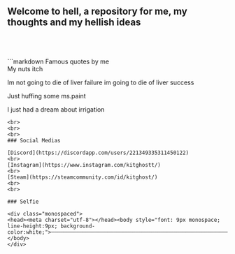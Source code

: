 ## Welcome to hell, a repository for me, my thoughts and my hellish ideas
<br>
<br>
<br>
```markdown
Famous quotes by me
<br>
My nuts itch

Im not going to die of liver failure im going to die of liver success

Just huffing some ms.paint

I just had a dream about irrigation
```
<br>
<br>
<br>
### Social Medias

[Discord](https://discordapp.com/users/221349335311450122)
<br>
[Instagram](https://www.instagram.com/kitghostt/)
<br>
[Steam](https://steamcommunity.com/id/kitghost/)
<br>
<br>

### Selfie

<div class="monospaced">
<head><meta charset="utf-8"></head><body style="font: 9px monospace; line-height:9px; background-color:white;">────────────────────────────────────────────────────────────────────────────────────────────────────<br>────────────────────────────────────────────────────────────────────────────────────────────────────<br>────────────────────────────────────────────────────────────────────────────────────────────────────<br>────────────────────────────────────────────────────────────────────────────────────────────────────<br>───────────────────────────────────────────────┌┌╓▄▄▄▄▄▄╓╓┌─────────────────────────────────────────<br>──────────────────────────────────────────┌╓╦▄▓▀▀▀▓▓▓▓▓▓▓▓▓▓▀▓▓▄▄╓┌─────────────────────────────────<br>────────────────────────────────────┌┌╥╦╬▓▓▒╣╣╣╣╣╣╣╣╣╣╣╣╣▒▒▓▓▓╣▒▒▒▀██▄▄─────────────────────────────<br>──────────────────────────────┌▄▄▄▓▀╣╢╢▒╣╣╣╣╣╣╢╢╢╣╣╣╣╣╢╢▒▒▒▒▒▒▒▀▓▒▒▒▒▒▀██▄──────────────────────────<br>┌┌──────────────────────┌╓╦╣▓▒▒╣╣╢╣╣╣╣╣╣╢╣╢╢╣╣╢╢╢▒▒▒▒▒▒▒▒▒▒▒▒▒▒▒▒▒▓▄▒▒▒▒▒▀▀▄┌───────────────────────<br>▒▒▐▒╫╗───────────────┌╦╢▒╢╣╢╢╢╢╢╢╣╣╣╣╣╣╢╢╢╢▒▒▒▒▒▒▒▒▒▒▒▒▒▒▒▒▒▒▒▒▒╜╙╣▒▓▒▒▒▒▒▒▒▀█┐─────────────────────<br>▒▒▒▒▒▒▐─────────────▄▒╣╣╣╣╣╣╣╣╢╢╢▒▒▒▒▒▒▒▒▒▒▒▒▒▒▒▒▒▒▒▒▒▒▒▒▒▒▒▒╢╜▒▒▒║▒▒▒▓▒▒▒▒▒▒▒▀▌────────────────────<br>▒▒▒▒▒▒▒───────────┌▓▒▒▒▒▒▒▒▒▒▒▒▒▒▒▒▒▒▒▒▒▒▒▒▒▒▒▒▒▒▒▒▒▒▒▒▒▒▒▒▒▒▒▒▒▒▒▒▒▒▒▒▀▒▒▒▒▒▒▒▒█╕──────────────────<br>▒▒▒▒▒▒▒═─────────┌▓╫▒▒▒▒▒▒▒▒▒▒▒▒▒▒▒▒▒▒▒▒▒▒▒▒▒▒▒▒▒▒▒▒▒▒▒▒▒▒▒▒▒▓▒▒▒▒▒╫▒▒▒▒▒▄▒▒▒▒▒▒╫█╦─────────────────<br>▒▒▒▒▒▒╣▌────────╓▌╫▒▒▒▒▒▒▒▒▒▒▒▒▒▒▒▒▒╣▒▒▒▒▒▒▒▒▒▐▒▒▒╜║▒▒▒▒▒▒▒▒▒▒▌▒▒▒▒▒▓▒▒▒▒▒▌▒▒▒▒▒▒▒█▄────────────────<br>▒▒▒▒▒▒▒▀▄──────┌▌╫▓▒▒▒▒▒▒▒▒▒▒▒▒▒▒▒▒▒▒▓▒▒▒▒▒▒▒▒╣▌▒▒▒▒▒▒▒▒▒▒▒▒▒▒▐▌▒▒▒▒▒▓▒▒▒▒▀▒▒▒▒╢╣╣╢█────────────────<br>▒▒▒▒▒▒▒▒▒▄─────▓▒█▌▒╜╙▒▒▒▒▒▒▒▒▒╫▌▒▒▒▒▐▒▒▒▒▒▒▒▒▒▓▌▒▒▒▒▒▒▒▒▒▒▒▒▒▒▀▌▒▒▒▒▒█▒▒▒╢▓▒╣╣╣╣╢╢▓▌───────────────<br>▒▒▒▒▒▒▒▒▒▒▓───▐▒▓╫▒╢░░▒▒╖║▒▒▒▒▒╢█▒▒▒▒▒▓▒▒▒▒▒▒▒▒╫▓▄▒▒▒▒▒▒▒▒▒▒▒▒▒▒▒▌▒▒▒▒▓▌╣╣╣▐▒╢╢╢╣╣╣▒█───────────────<br>▒▒▒▒▒▒▒▒▒▒▒▓─┌▌▌┌▓▒▒▒▒▒▒▒▒▌▌▒▒▒╫▓▌▒▒▒▒▒▓▒▒▒▒▒▒▒▒╫▓▄▒▒▒▒▒▒▓▒▒▒▒▒▒╣▓▌▒╣╣╣▓▓╣╣╢▌╣╣╣╣╣╣▓▓───────────────<br>╣▒▒▒▒▒▒▒▒▒▒▓─▓▓─╫█▒▒▒▒▒▒▒▒▓▌▒▒▒▒╣█▒▒▒▒▒▒▓▒▒▒▒▒▒▒▒╫▓▌▒▒▒▒▒▓▌╣╣╣╣╣╣╣█▓╢╢╣▓▌▒╣╣▓╣╣╣╣╣╣▓╢▌──────────────<br>──╙▐╢▒▒▒▒▒▒▌─█──▓█▒▒▒▒▒▒▒▒▓▒▒▒▒▒╫▓▌▒▒▒▒▒▒█▒▒▒▒▒▒▒▒╫▓█▒╣╣╣▒▓▒╣╣╣╣╣╣▒▌╣╣╣╢█╣╣╣▓╣╣╣▒▌╣▓╣█──────────────<br>───▐▒▒▒▒▒▒▒──▌─┌██▒▒▒▒▒▒▒▒▓▒▒▒▒▒▒▓▓▌▒▒▒▒▒╢█▒╢╣╢╣╣╣╣╢╢█▌╣╣╣╢█╣╣╣╣╣╣╣█▓╣╣╣█▓╣▒▌╣╣╣╣▓╣╢╣█──────────────<br>───▐▒▒▒▒▒▒▐─▐▌──▓█▒▒▒▒▒▒▒▒▓▌╣▒▒▒▒╢▓▓▌╢╣╢╢╢▒▓▒╣╣╣╣╢╣╣╣╢▓█▒╣╫▓▒╣╣╣╣╣╣▒▌╣╣╣▓▓▓▓▒╣╣╣╢▓╣╢╣█──────────────<br>───▓▒▒▒▒▒▒▓─╟▌──▓▓▒╣╣╣╣╣╣╣╢█╣╣╣╣╣╣╢▓▓▌╢╢╣╣╣▒▀▓▒▒▄▓╩▀▀└──▀▌▀▀█╣╣╣╣╣╣╣█╣╣╣▓▓▓▓▓╣╣╣╣█╣╣╣█──────────────<br>───▌▒▒▒▒▒▒▌─────▓▓▌╣╢╣╣╣╣╣▓▒▌╣╣╣╣╣╣╢▓▓▓▒▒▄▓▀▀───────────────▐╣╣╣╣╣╣╣█╣╣╣█╣▓▓▌╣╣▓╣▓╣╣╣▓──────────────<br>──▐▒▒▒▒▒▒▒▌─────▓╣█▒╣╣╣╣╣╣▓╣▀▒╣╣▒▄▓▀───────┌▄▄▀▀▀▀▀▀▀╝╨─────└╣╣╣╣╣╣╣█╣╣╣▌╣▒▒▌╣╣▓╣▓╣╣╣▐──────────────<br>──▌▒▒▒▒▒▒▒▌─────▒▌╣▓╣╣╣╣╣╣▒▌╢▀╣▓▄▄▐▀╩──────────┌╓▄▄▄▄────────▓╣╣╣╣╣╣█▒▓▓▒╣╢▒█╣╣▓▒▓╣╣▓╫▌─────────────<br>─╒▒▒▒▒▒▒▒▒═─────╣█▓▓▒╣╣╣╣▒▓▒▓╝▀└─────────────▐▀╓╓▄▄▄▄▄▄╓┌───╞▓╣╣╣╣╣╢█▓▓╣╣╣▒▌█╣╣▒▌▓╣╣▓▌▌─────────────<br>─║▒▒▒▒▒▒▒╫═─────╙▐▌▓▓▓╣▒▓▌──╓▄╩▀▀▀╙▀┌▄───────▄████████████▌─▒║╣╣╣╣╣╣█╣▓▓╣╣▒▓▓▒╣╣█╬╣╣╢█▓─────────────<br>──╙╣▒▒▒▒▒▒▓┐─────╙▓▓▓▓▓▓▓▌▄▄▄████████▌───────╙▒██▄████▀█▀█─╜▒╚╫╬▓╬╢╫▓╢▓▓╣╣▓▓█▌╣╣▒▌▓╣╣▓▌╕────────────<br>─────╙▀▒░▒▒▒▒╦╗───└▓▓▓▓▓▓█╝███▄▄█████└──────────▀▄╜▀▐╙╟▀─╙┌┌────▌╢╢╢╣╣█╣╣╣▓▓██▒╣╢▒╣╣╣╢█▓────────────<br>────────╙╙╣▄▒▒▒░▒╗──▀▓▓▓▓▓▓▐████▄└╓╚▌─┌┌┌┌───────└╙└╙░░░░░░░────▌╣╣╣╣╣▓╣╣╣█╣▌█▌╣╣╣╣▒▒╣▒▌▌┐──────────<br>────────────╙▓▒▒▒▒▀──▀╙▀▀▀▀╙▓╙╙░╙░└────░░░────────────░░░░░────▐▒╣╣╣╣╣█╣╣╢█╬▌██▌╣╣╣▒█╢╢▀▓═╖─────────<br>─────────────└▌▒▒▒▐─────────╘░░──░──────╙░──────────────└──└───╢╢╢╣╣╢▓▌╣╣╫▌╫▓▓██▒╣╣╣▒▓╢╣▓▌─╓────────<br>───────────────▓▒▒▒▌─────────▌────────────────────────────────╓▌╣╣╣╣╣▓╣╣╣▓▌▐▓▓▓██▒╣╣╣▒▓▒╣▀▄─└───────<br>───────────────└▓▒▒▐─────────▓╦─────────▄▄▌─────────────────┌╥█▒╣╣╣╣╢█╣╣╣▓▓▓▓▓▓▓▓█▒╣╣╣╣╢▒╣▓╦─└──────<br>────────────────╙▓▒▒▄┌───────▌▓▓╖───╓▄▀▀╢▓▀╜─────────────┌▄███▌╣╣╣╣╢╫▌╣╣╣█╣█▓▓▓▓▓▓█▒╣╣╫╣╫▒╢█▌─╙─────<br>──────────────────╙╬▄▒▒▀▀▓▄▄╓▓▒▌▓▓╜╙╓╦╜╙──────────────▄▄████▀▓▒╣╣╣╣▓▓▒╣╣╣▌╣▓▓▓▓▓▓▓██▌╣╣▓╣▓▒▒▌▌─├────<br>─────────────────────└▀▀╩▓▄▄▒▒▀▀▓▓▓▌─└╙╙▀▄▄▄▄▄╓┌┌╓╥╧▓█████▀▒░▓╣╣╣╣▒██╣╣╣▒▌▒▓▓▓▓▓▓▓╢▓▓▌▒▓▒╣█╣█═▌─────<br>───────────────────────────┌▓▓▌█─▐▐▌┌╓╓╓╓┌─────└─╓▄╓██▀▀░░║░░▌╣╣╣╣▓▌▌╣╣╣▒█▌▓▓▀▀▀▀▓▓▓▓▓▓▓▌╣▒▌╣▓▓─═───<br>───────────────────────────╛▓▓▒▓──▓█└╙╨║▒▒▒▀▀▓╢▓▀▒▒▀█░░░░░╢░▓▒╣╣╣╢▓▌▌╣╣╣▐▓█╢▌║───────────╙╫▓╣▓█─────<br>──────────────────────────║─▓▓▒▓╓╣▐▓────────└└└▌╙└└└─▀▒░░╫╬─█╣╣╣╣╢▌▌▌╣╣╣▒▓█╫█╣─────────────▐▓▒█▓────<br>──────────────────────────║─▓▓▌▒▌═─▌▌──────────╙▄───╔▓▐░▓╓╢┌▓╣╣╣╣╫▒▌▌╣╣╣╢▌▌▌╬▌──────────────└▓▓▓▌───<br>──────────────────────────║─▐▒█╣█──▓▓─────────╓╦▓╬╦▄▌▒═▓▓▓║─█╣╣╣╣▓═██╣╣╣╣█▐▓▓▓───────────────▐▒▀▓═──<br>───────────────────────────║▓▌█▒▒▌─╙▓▌────────▓▒▒▒▒▒▓▒▒▓▒▀▀▀▓╣╣╣╣▐─█▓╣╣╣╣▓▒▌█╬▓───────────────▌▌█▓──<br>──────────────────────────╔▓╦▓▒▌╣█──▀▓▄──────▄▓▒▒▒▒▒▓▒▒▓▒▒▒▒▓╣╣╣╣▓─▒▓▌╢╣╣╢▓▐╨▀▓▓┐─────────────▓▌▐▓──<br>──────────────────────────╙─└╙╙▀╙╙╙└└╙▀╙└└└└░╙╙╙╙╙╙╙└╙└╙╙╙╙╙╙╙╙╙╙╙└╙▀▀╙╙╙╙╙└╙╙╙╙└╙└└└└└└└└└└└└╙╙─╙──<br>────────────────────────────────────────────────────────────────────────────────────────────────────<br>────────────────────────────────────────────────────────────────────────────────────────────────────<br>────────────────────────────────────────────────────────────────────────────────────────────────────<br>────────────────────────────────────────────────────────────────────────────────────────────────────<br></body>
</div>